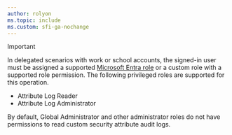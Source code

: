 ```yaml
---
author: rolyon
ms.topic: include
ms.custom: sfi-ga-nochange
---
```


> [!IMPORTANT]
> In delegated scenarios with work or school accounts, the signed-in user must be assigned a supported [Microsoft Entra role](/entra/identity/role-based-access-control/permissions-reference?toc=%2Fgraph%2Ftoc.json) or a custom role with a supported role permission. The following privileged roles are supported for this operation.
> - Attribute Log Reader
> - Attribute Log Administrator
> 
> By default, Global Administrator and other administrator roles do not have permissions to read custom security attribute audit logs.